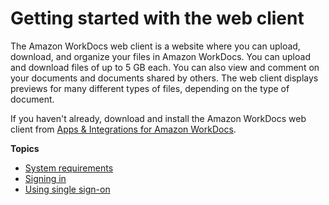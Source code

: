 # Getting started with the web client<a name="web_client_help"></a>

The Amazon WorkDocs web client is a website where you can upload, download, and organize your files in Amazon WorkDocs\. You can upload and download files of up to 5 GB each\. You can also view and comment on your documents and documents shared by others\. The web client displays previews for many different types of files, depending on the type of document\. 

If you haven't already, download and install the Amazon WorkDocs web client from [Apps & Integrations for Amazon WorkDocs](https://amazonworkdocs.com/apps.html)\.

**Topics**
+ [System requirements](web_client_sys_reqs.md)
+ [Signing in](web_login.md)
+ [Using single sign\-on](single_sign_on.md)